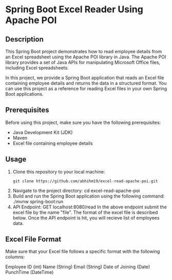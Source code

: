 # Spring Boot Excel Reader Using Apache POI

## Description

This Spring Boot project demonstrates how to read employee details from an Excel spreadsheet using the Apache POI library in Java. The Apache POI library provides a set of Java APIs for manipulating Microsoft Office files, including Excel spreadsheets.

In this project, we provide a Spring Boot application that reads an Excel file containing employee details and returns the data in a structured format. You can use this project as a reference for reading Excel files in your own Spring Boot applications.

## Prerequisites

Before using this project, make sure you have the following prerequisites:

- Java Development Kit (JDK)
- Maven
- Excel file containing employee details

## Usage

1. Clone this repository to your local machine:
    ```
   git clone https://github.com/abhihm19/excel-read-apache-poi.git
    ```
3. Navigate to the project directory:
   cd excel-read-apache-poi
4. Build and run the Spring Boot application using the following command:
   ./mvnw spring-boot:run
5. API Endpoint:
   GET localhost:8080/read
In the above endpoint submit the excel file by the name "file". The format of the excel file is described below. Once the API endpoint is hit, you will recieve list of employees data.

## Excel File Format
Make sure that your Excel file follows a specific format with the following columns:

Employee ID (int)
Name (String)
Email (String)
Date of Joining (Date)
PunchTime (DateTime)



